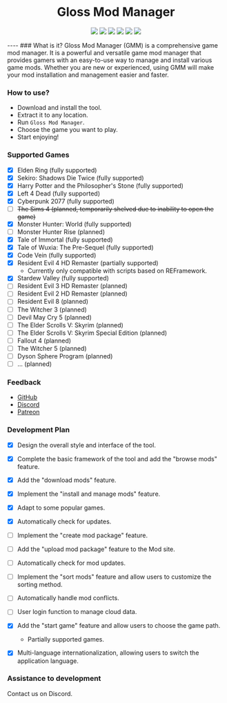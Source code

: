 # <center>Gloss Mod Manager</center>

<center> 

![][license] ![][author] ![][Electron] ![][vue] ![][vuetify] [![][GitHub]](https://github.com/GlossMod/Gloss-Mod-Manager)
</center> 
---- 
### What is it?
Gloss Mod Manager (GMM) is a comprehensive game mod manager. It is a powerful and versatile game mod manager that provides gamers with an easy-to-use way to manage and install various game mods. Whether you are new or experienced, using GMM will make your mod installation and management easier and faster.

### How to use?

- Download and install the tool.
- Extract it to any location.
- Run `Gloss Mod Manager`.
- Choose the game you want to play.
- Start enjoying!

### Supported Games
- [x] Elden Ring (fully supported)
- [x] Sekiro: Shadows Die Twice (fully supported)
- [x] Harry Potter and the Philosopher's Stone (fully supported)
- [x] Left 4 Dead (fully supported)
- [x] Cyberpunk 2077 (fully supported)
- [ ] ~~The Sims 4 (planned, temporarily shelved due to inability to open the game)~~
- [x] Monster Hunter: World (fully supported)
- [ ] Monster Hunter Rise (planned)
- [x] Tale of Immortal (fully supported)
- [x] Tale of Wuxia: The Pre-Sequel (fully supported)
- [x] Code Vein (fully supported)
- [x] Resident Evil 4 HD Remaster (partially supported)
    - Currently only compatible with scripts based on REFramework.
- [x] Stardew Valley (fully supported)
- [ ] Resident Evil 3 HD Remaster (planned)
- [ ] Resident Evil 2 HD Remaster (planned)
- [ ] Resident Evil 8 (planned)
- [ ] The Witcher 3 (planned)
- [ ] Devil May Cry 5 (planned)
- [ ] The Elder Scrolls V: Skyrim (planned)
- [ ] The Elder Scrolls V: Skyrim Special Edition (planned)
- [ ] Fallout 4 (planned)
- [ ] The Witcher 5 (planned)
- [ ] Dyson Sphere Program (planned)
- [ ] ... (planned)

### Feedback

- [GitHub](https://github.com/GlossMod)
- [Discord](https://discord.gg/TF46tu7Upw)
- [Patreon](https://www.patreon.com/GlossModManager)

### Development Plan

- [x] Design the overall style and interface of the tool.
- [x] Complete the basic framework of the tool and add the "browse mods" feature.
- [x] Add the "download mods" feature.
- [x] Implement the "install and manage mods" feature.
- [x] Adapt to some popular games.
- [x] Automatically check for updates.
- [ ] Implement the "create mod package" feature.
- [ ] Add the "upload mod package" feature to the Mod site.
- [ ] Automatically check for mod updates.
- [ ] Implement the "sort mods" feature and allow users to customize the sorting method.
- [ ] Automatically handle mod conflicts.
- [ ] User login function to manage cloud data.
- [x] Add the "start game" feature and allow users to choose the game path.
    - Partially supported games.
- [x] Multi-language internationalization, allowing users to switch the application language.


### Assistance to development
Contact us on Discord.


[license]:https://p.aoe.top/shields/github/license/GlossMod/Gloss-Mod-Manager.svg
[author]: https://p.aoe.top/shields/badge/Author-小莫-blue?logo=Cloudera
[Electron]: https://p.aoe.top/shields/badge/Electron-22.0.3-47848F?logo=electron
[vue]: https://p.aoe.top/shields/badge/Vue3-3.2.45-4FC08D?logo=vuedotjs
[vuetify]: https://p.aoe.top/shields/badge/Vuetify-3.1.15-1867C0?logo=vuetify
[pinia]: https://p.aoe.top/shields/badge/pinia-2.0.30-1867C0?logo=vuetify
[typescript]: https://p.aoe.top/shields/badge/TypeScript-5.0.4-3178C6?logo=typescript
[GitHub]: https://p.aoe.top/shields/github/stars/GlossMod/Gloss-Mod-Manager.svg?style=social&label=Stars